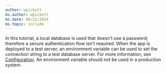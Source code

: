 ```yaml
---
author: wpickett
ms.author: wpickett
ms.date: 08/22/2024
ms.topic: include
---
```

In this tutorial, a local database is used that doesn't use a password; therefore a secure authentication flow isn't required.
When the app is deployed to a test server, an environment variable can be used to set the connection string to a test database server. For more information, see [Configuration](xref:fundamentals/configuration/index). An environment variable should not be used in a production system.